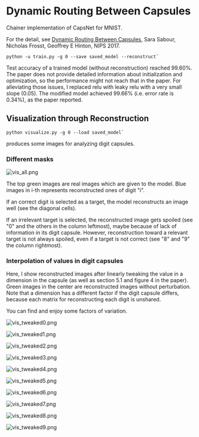 # Dynamic Routing Between Capsules

Chainer implementation of CapsNet for MNIST.

For the detail, see [Dynamic Routing Between Capsules](https://arxiv.org/pdf/1710.09829.pdf), Sara Sabour, Nicholas Frosst, Geoffrey E Hinton, NIPS 2017.

```
python -u train.py -g 0 --save saved_model --reconstruct`
```

Test accuracy of a trained model (without reconstruction) reached 99.60%.
The paper does not provide detailed information about initialization and optimization, so the performance might not reach that in the paper. For alleviating those issues, I replaced relu with leaky relu with a very small slope (0.05). The modified model achieved 99.66% (i.e. error rate is 0.34%), as the paper reported.


## Visualization through Reconstruction

```
python visualize.py -g 0 --load saved_model`
```

produces some images for analyzing digit capsules.

### Different masks

![vis_all.png](https://raw.githubusercontent.com/soskek/dynamic_routing_between_capsules/upload-imgs/data/vis_imgs/vis_all.png)

The top green images are real images which are given to the model. Blue images in i-th represents reconstructed ones of digit "i".

If an correct digit is selected as a target, the model reconstructs an image well (see the diagonal cells).

If an irrelevant target is selected, the reconstructed image gets spoiled (see "0" and the others in the column leftmost), maybe because of lack of information in its digit capsule. However, reconstruction toward a relevant target is not always spoiled, even if a target is not correct (see "8" and "9" the column rightmost).


### Interpolation of values in digit capsules

Here, I show reconstructed images after linearly tweaking the value in a dimension in the capsule (as well as section 5.1 and figure 4 in the paper). Green images in the center are reconstructed images without perturbation. Note that a dimension has a different factor if the digit capsule differs, because each matrix for reconstructing each digit is unshared.

You can find and enjoy some factors of variation.

![vis_tweaked0.png](https://raw.githubusercontent.com/soskek/dynamic_routing_between_capsules/upload-imgs/data/vis_imgs/vis_tweaked0.png)

![vis_tweaked1.png](https://raw.githubusercontent.com/soskek/dynamic_routing_between_capsules/upload-imgs/data/vis_imgs/vis_tweaked1.png)

![vis_tweaked2.png](https://raw.githubusercontent.com/soskek/dynamic_routing_between_capsules/upload-imgs/data/vis_imgs/vis_tweaked2.png)

![vis_tweaked3.png](https://raw.githubusercontent.com/soskek/dynamic_routing_between_capsules/upload-imgs/data/vis_imgs/vis_tweaked3.png)

![vis_tweaked4.png](https://raw.githubusercontent.com/soskek/dynamic_routing_between_capsules/upload-imgs/data/vis_imgs/vis_tweaked4.png)

![vis_tweaked5.png](https://raw.githubusercontent.com/soskek/dynamic_routing_between_capsules/upload-imgs/data/vis_imgs/vis_tweaked5.png)

![vis_tweaked6.png](https://raw.githubusercontent.com/soskek/dynamic_routing_between_capsules/upload-imgs/data/vis_imgs/vis_tweaked6.png)

![vis_tweaked7.png](https://raw.githubusercontent.com/soskek/dynamic_routing_between_capsules/upload-imgs/data/vis_imgs/vis_tweaked7.png)

![vis_tweaked8.png](https://raw.githubusercontent.com/soskek/dynamic_routing_between_capsules/upload-imgs/data/vis_imgs/vis_tweaked8.png)

![vis_tweaked9.png](https://raw.githubusercontent.com/soskek/dynamic_routing_between_capsules/upload-imgs/data/vis_imgs/vis_tweaked9.png)
